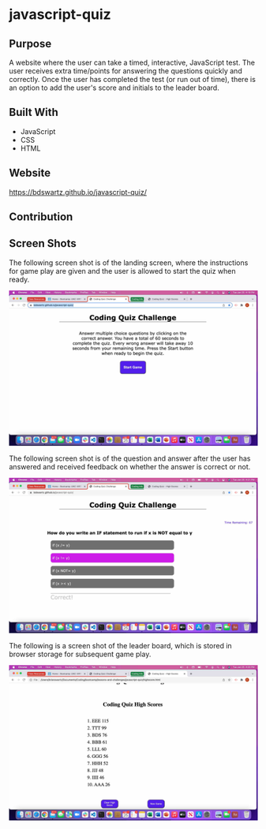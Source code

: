 # javascript-quiz

## Purpose
A website where the user can take a timed, interactive, JavaScript test.  The user receives extra time/points for answering the questions quickly and correctly.  Once the user has completed the test (or run out of time), there is an option to add the user's score and initials to the leader board.

## Built With
* JavaScript
* CSS
* HTML

## Website
https://bdswartz.github.io/javascript-quiz/

## Contribution


## Screen Shots

The following screen shot is of the landing screen, where the instructions for game play are given and the user is allowed to start the quiz when ready.

![UI for Code Quiz Challenge](landing-screen.jpg)

The following screen shot is of the question and answer after the user has answered and received feedback on whether the answer is correct or not.

![UI for Code Quiz Challenge](answer-with-feedback.jpg)

The following is a screen shot of the leader board, which is stored in browser storage for subsequent game play.

![UI for Password Generator](leader-board.jpg)

